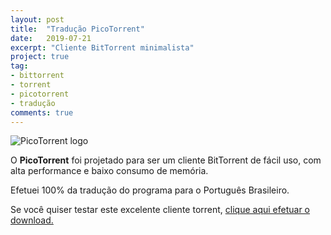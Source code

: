 ```yaml
---
layout: post
title:  "Tradução PicoTorrent"
date:   2019-07-21
excerpt: "Cliente BitTorrent minimalista"
project: true
tag:
- bittorrent 
- torrent
- picotorrent
- tradução
comments: true
---
```

![PicoTorrent logo](https://github.com/ialexsilva/ialexsilva.github.io/raw/master/assets/img/logo_picotorrent.png)    

O **PicoTorrent** foi projetado para ser um cliente BitTorrent de fácil uso, com alta performance e baixo consumo de memória.

Efetuei 100% da tradução do programa para o Português Brasileiro.

Se você quiser testar este excelente cliente torrent, [clique aqui efetuar o download.](https://picotorrent.org/download/)